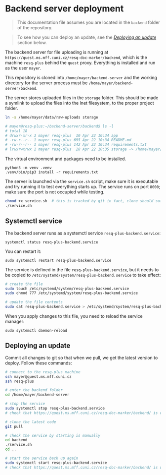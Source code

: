 # Backend server deployment

> This documentation file assumes you are located in the `backend` folder of the repository.

> To see how you can deploy an update, see the [*Deploying an update*](#deploying-an-update) section below.

The backend server for file uploading is running at `https://quest.ms.mff.cuni.cz/resq-doc-marker/backend`, which is the machine `resq-plus` behind the `quest` proxy. Everything is installed and run as the user `mayer`.

This repository is cloned into `/home/mayer/backend-server` and the working directory for the server process must be `/home/mayer/backend-server/backend`.

The server stores uploaded files in the `storage` folder. This should be made a symlink to upload the files into the lnet filesystem, to the proper project folder.

```bash
ln -s /home/mayer/data/raw-uploads storage

# mayer@resq-plus:~/backend-server/backend$ ls -l
# total 18
# drwxr-xr-x 3 mayer resq-plus  10 Apr 22 10:34 app
# -rw-r--r-- 1 mayer resq-plus 695 Apr 22 10:34 README.md
# -rw-r--r-- 1 mayer resq-plus 142 Apr 22 10:34 requirements.txt
# lrwxrwxrwx 1 mayer resq-plus  28 Apr 22 10:35 storage -> /home/mayer/data/raw-uploads
```

The virtual environment and packages need to be installed.

```
python3 -m venv .venv
.venv/bin/pip3 install -r requirements.txt
```

The server is launched via the `service.sh` script, make sure it is executable and try running it to test everything starts up. The service runs on port `8000`; make sure the port is not occupied while testing.

```bash
chmod +x service.sh  # this is tracked by git in fact, clone should suffice
./service.sh
```


## Systemctl service

The backend server runs as a systemctl service `resq-plus-backend.service`:

```
systemctl status resq-plus-backend.service
```

You can restart it:

```
sudo systemctl restart resq-plus-backend.service
```

The service is defined in the file `resq-plus-backend.service`, but it needs to be copied to `/etc/systemd/system/resq-plus-backend.service` to take effect:

```bash
# create the file
sudo touch /etc/systemd/system/resq-plus-backend.service
sudo chmod 777 /etc/systemd/system/resq-plus-backend.service

# update the file contents
sudo cat resq-plus-backend.service > /etc/systemd/system/resq-plus-backend.service
```

When you apply changes to this file, you need to reload the service manager:

```
sudo systemctl daemon-reload
```


## Deploying an update

Commit all changes to git so that when we pull, we get the latest version to deploy. Follow these commands:

```bash
# connect to the resq-plus machine
ssh mayer@quest.ms.mff.cuni.cz
ssh resq-plus

# enter the backend folder
cd /home/mayer/backend-server

# stop the service
sudo systemctl stop resq-plus-backend.service
# check that https://quest.ms.mff.cuni.cz/resq-doc-marker/backend/ is down

# clone the latest code
git pull

# check the service by starting is manually
cd backend
./service.sh
cd ..

# start the service back up again
sudo systemctl start resq-plus-backend.service
# check that https://quest.ms.mff.cuni.cz/resq-doc-marker/backend/ is up
```
